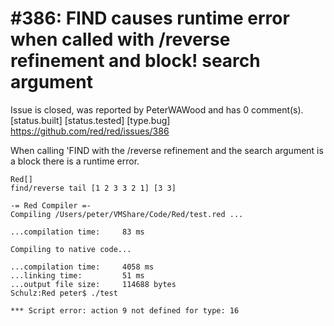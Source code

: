 
#386: FIND causes runtime error when called with /reverse refinement and block! search argument
================================================================================
Issue is closed, was reported by PeterWAWood and has 0 comment(s).
[status.built] [status.tested] [type.bug]
<https://github.com/red/red/issues/386>

When calling 'FIND with the /reverse refinement and the search argument is a block there is a runtime error.

``` REBOL
Red[]
find/reverse tail [1 2 3 3 2 1] [3 3]
```

```
-= Red Compiler =- 
Compiling /Users/peter/VMShare/Code/Red/test.red ...

...compilation time:     83 ms

Compiling to native code... 

...compilation time:     4058 ms
...linking time:         51 ms
...output file size:     114688 bytes
Schulz:Red peter$ ./test

*** Script error: action 9 not defined for type: 16
```



